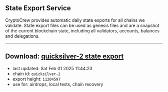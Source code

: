 ## State Export Service
CryptoCrew provides automatic daily state exports for all chains we validate. State export files can be used as genesis files and are a snapshot of the current blockchain state, including all validators, accounts, balances and delegations.

---
**Download: [quicksilver-2 state export](https://dl-eu2.ccvalidators.com/SERVICE/quicksilver/quicksilver-2_export_11204597.json)**
---

- last updated: Sat Feb 01 2025 11:44:23
- chain id: `quicksilver-2`
- export height: `11204597`
- use for: airdrops, local tests, chain recovery
